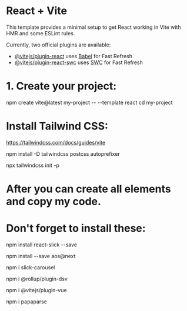 # React + Vite

This template provides a minimal setup to get React working in Vite with HMR and some ESLint rules.

Currently, two official plugins are available:

- [@vitejs/plugin-react](https://github.com/vitejs/vite-plugin-react/blob/main/packages/plugin-react/README.md) uses [Babel](https://babeljs.io/) for Fast Refresh
- [@vitejs/plugin-react-swc](https://github.com/vitejs/vite-plugin-react-swc) uses [SWC](https://swc.rs/) for Fast Refresh

# 1. Create your project:

  npm create vite@latest my-project -- --template react
  cd my-project

# Install Tailwind CSS:

  https://tailwindcss.com/docs/guides/vite

  npm install -D tailwindcss postcss autoprefixer
  
  npx tailwindcss init -p

# After you can create all elements and copy my code. 

# Don't forget to install these:

  npm install react-slick --save
  
  npm install --save aos@next
  
  npm i slick-carousel
  
  npm i @rollup/plugin-dsv
  
  npm i @vitejs/plugin-vue
  
  npm i papaparse
